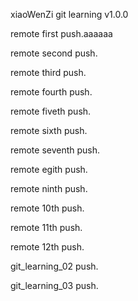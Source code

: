 xiaoWenZi git learning v1.0.0


remote first push.aaaaaa

remote second push.

remote third push.

remote fourth push.

remote fiveth push.

remote sixth push.

remote seventh push.

remote egith push.

remote ninth push.

remote 10th push.

remote 11th push.

remote 12th push.

git_learning_02 push.

git_learning_03 push.
